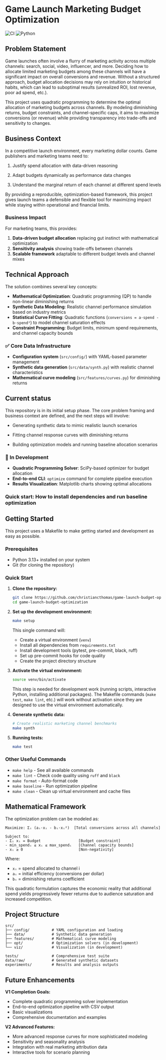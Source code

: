 # Game Launch Marketing Budget Optimization

![CI](https://github.com/christiancthomas/game-launch-budget-optimization/actions/workflows/pr-check.yml/badge.svg) ![Python](https://img.shields.io/badge/python-3.13%2B-blue)

## Problem Statement

Game launches often involve a flurry of marketing activity across multiple
channels: search, social, video, influencer, and more. Deciding how to allocate
limited marketing budgets among these channels will have a significant impact on
overall conversions and revenue. Without a structured approach, budget
allocation decisions may rely on intuition or historical habits, which can lead
to suboptimal results (unrealized ROI, lost revenue, poor ad spend, etc.).

This project uses quadratic programming to determine the optimal
allocation of marketing budgets across channels. By modeling diminishing
returns, budget constraints, and channel-specific caps, it aims to maximize
conversions (or revenue) while providing transparency into trade-offs and
sensitivity to changes.

## Business Context

In a competitive launch environment, every marketing dollar counts. Game
publishers and marketing teams need to:

1. Justify spend allocation with data-driven reasoning

2. Adapt budgets dynamically as performance data changes

3. Understand the marginal return of each channel at different spend levels

By providing a reproducible, optimization-based framework, this project gives
launch teams a defensible and flexible tool for maximizing impact while staying
within operational and financial limits.

### Business Impact

For marketing teams, this provides:

1. **Data-driven budget allocation** replacing gut instinct with mathematical optimization
2. **Sensitivity analysis** showing trade-offs between channels
3. **Scalable framework** adaptable to different budget levels and channel mixes

## Technical Approach

The solution combines several key concepts:

- **Mathematical Optimization**: Quadratic programming (QP) to handle non-linear diminishing returns
- **Synthetic Data Modeling**: Realistic channel performance simulation based on industry metrics
- **Statistical Curve Fitting**: Quadratic functions (`conversions = a·spend - b·spend²`) to model channel saturation effects
- **Constraint Programming**: Budget limits, minimum spend requirements, and channel capacity bounds

### ✅ Core Data Infrastructure

- **Configuration system** (`src/config/`) with YAML-based parameter management
- **Synthetic data generation** (`src/data/synth.py`) with realistic channel characteristics
- **Mathematical curve modeling** (`src/features/curves.py`) for diminishing returns

## Current status

This repository is in its initial setup phase. The core problem framing and
business context are defined, and the next steps will involve:

- Generating synthetic data to mimic realistic launch scenarios

- Fitting channel response curves with diminishing returns

- Building optimization models and running baseline allocation scenarios

### 🚧 In Development

- **Quadratic Programming Solver**: SciPy-based optimizer for budget allocation
- **End-to-end CLI**: `optimize` command for complete pipeline execution
- **Results Visualization**: Matplotlib charts showing optimal allocations

### Quick start: How to install dependencies and run baseline optimization

## Getting Started

This project uses a Makefile to make getting started and development as easy as
possible.

### Prerequisites

- Python 3.13+ installed on your system
- Git (for cloning the repository)

### Quick Start

1. **Clone the repository:**

   ```bash
   git clone https://github.com/christiancthomas/game-launch-budget-optimization.git
   cd game-launch-budget-optimization
   ```

2. **Set up the development environment:**

   ```bash
   make setup
   ```

   This single command will:
   - Create a virtual environment (`venv`)
   - Install all dependencies from `requirements.txt`
   - Install development tools (pytest, pre-commit, black, ruff)
   - Set up pre-commit hooks for code quality
   - Create the project directory structure

3. **Activate the virtual environment:**

   ```bash
   source venv/bin/activate
   ```

   This step is needed for development work (running scripts, interactive
   Python, installing additional packages). The Makefile commands (`make test`,
   `make lint`, etc.) will work without activation since they are designed to
   use the virtual environment automatically.

4. **Generate synthetic data:**

   ```bash
   # Create realistic marketing channel benchmarks
   make synth
   ```

5. **Running tests:**

   ```bash
   make test
   ```

### Other Useful Commands

- `make help` - See all available commands
- `make lint` - Check code quality using `ruff` and `black`
- `make format` - Auto-format code
- `make baseline` - Run optimization pipeline
- `make clean` - Clean up virtual environment and cache files

## Mathematical Framework

The optimization problem can be modeled as:

```text
Maximize: Σᵢ (aᵢ·xᵢ - bᵢ·xᵢ²)  [Total conversions across all channels]

Subject to:
- Σᵢ xᵢ = Budget                 [Budget constraint]
- min_spendᵢ ≤ xᵢ ≤ max_spendᵢ   [Channel capacity bounds]
- xᵢ ≥ 0                         [Non-negativity]
```

Where:

- `xᵢ` = spend allocated to channel i
- `aᵢ` = initial efficiency (conversions per dollar)
- `bᵢ` = diminishing returns coefficient

This quadratic formulation captures the economic reality that additional spend yields progressively fewer returns due to audience saturation and increased competition.

## Project Structure

```text
src/
├── config/          # YAML configuration and loading
├── data/            # Synthetic data generation
├── features/        # Mathematical curve modeling
├── opt/             # Optimization solvers (in development)
└── viz/             # Visualization (in development)

tests/               # Comprehensive test suite
data/raw/            # Generated synthetic datasets
experiments/         # Results and analysis outputs
```

## Future Enhancements

**V1 Completion Goals:**

- Complete quadratic programming solver implementation
- End-to-end optimization pipeline with CSV output
- Basic visualizations
- Comprehensive documentation and examples

**V2 Advanced Features:**

- More advanced response curves for more sophisticated modeling
- Sensitivity and seasonality analysis
- Integration with real marketing attribution data
- Interactive tools for scenario planning
